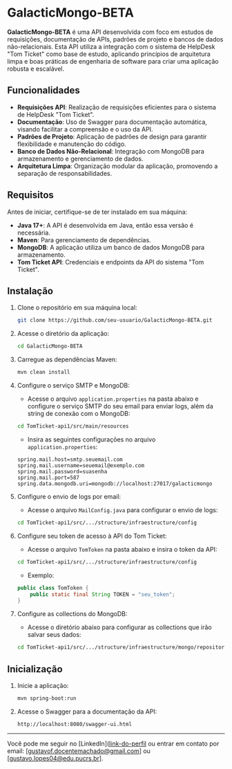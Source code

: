 
# GalacticMongo-BETA

**GalacticMongo-BETA** é uma API desenvolvida com foco em estudos de requisições, documentação de APIs, padrões de projeto e bancos de dados não-relacionais. Esta API utiliza a integração com o sistema de HelpDesk "Tom Ticket" como base de estudo, aplicando princípios de arquitetura limpa e boas práticas de engenharia de software para criar uma aplicação robusta e escalável.

## Funcionalidades

- **Requisições API**: Realização de requisições eficientes para o sistema de HelpDesk "Tom Ticket".
- **Documentação**: Uso de Swagger para documentação automática, visando facilitar a compreensão e o uso da API.
- **Padrões de Projeto**: Aplicação de padrões de design para garantir flexibilidade e manutenção do código.
- **Banco de Dados Não-Relacional**: Integração com MongoDB para armazenamento e gerenciamento de dados.
- **Arquitetura Limpa**: Organização modular da aplicação, promovendo a separação de responsabilidades.

## Requisitos

Antes de iniciar, certifique-se de ter instalado em sua máquina:

- **Java 17+**: A API é desenvolvida em Java, então essa versão é necessária.
- **Maven**: Para gerenciamento de dependências.
- **MongoDB**: A aplicação utiliza um banco de dados MongoDB para armazenamento.
- **Tom Ticket API**: Credenciais e endpoints da API do sistema "Tom Ticket".

## Instalação

1. Clone o repositório em sua máquina local:
   ```bash
   git clone https://github.com/seu-usuario/GalacticMongo-BETA.git
   ```

2. Acesse o diretório da aplicação:
   ```bash
   cd GalacticMongo-BETA
   ```

3. Carregue as dependências Maven:
   ```bash
   mvn clean install
   ```

4. Configure o serviço SMTP e MongoDB:
   - Acesse o arquivo `application.properties` na pasta abaixo e configure o serviço SMTP do seu email para enviar logs, além da string de conexão com o MongoDB:
   ```bash
   cd TomTicket-api1/src/main/resources
   ```
   - Insira as seguintes configurações no arquivo `application.properties`:
   ```properties
   spring.mail.host=smtp.seuemail.com
   spring.mail.username=seuemail@exemplo.com
   spring.mail.password=suasenha
   spring.mail.port=587
   spring.data.mongodb.uri=mongodb://localhost:27017/galacticmongo
   ```

5. Configure o envio de logs por email:
   - Acesse o arquivo `MailConfig.java` para configurar o envio de logs:
   ```bash
   cd TomTicket-api1/src/.../structure/infraestructure/config
   ```

6. Configure seu token de acesso à API do Tom Ticket:
   - Acesse o arquivo `TomToken` na pasta abaixo e insira o token da API:
   ```bash
   cd TomTicket-api1/src/.../structure/infraestructure/config
   ```
   - Exemplo:
   ```java
   public class TomToken {
       public static final String TOKEN = "seu_token";
   }
   ```

7. Configure as collections do MongoDB:
   - Acesse o diretório abaixo para configurar as collections que irão salvar seus dados:
   ```bash
   cd TomTicket-api1/src/.../structure/infraestructure/mongo/repositories
   ```

## Inicialização

1. Inicie a aplicação:
   ```bash
   mvn spring-boot:run
   ```

2. Acesse o Swagger para a documentação da API:
   ```
   http://localhost:8080/swagger-ui.html
   ```

---

Você pode me seguir no [LinkedIn]([link-do-perfil](https://www.linkedin.com/in/gustavomachado-dev/) ou entrar em contato por email: [gustavof.docentemachado@gmail.com] ou [gustavo.lopes04@edu.pucrs.br].

